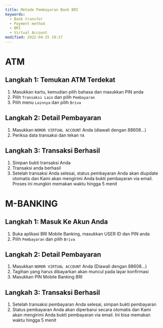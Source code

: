 ```yaml
---
title: Metode Pembayaran Bank BRI
keywords:
  - Bank transfer
  - Payment method
  - BRI
  - Virtual Account
modified: 2022-04-25 19:27
---
```


# ATM

## Langkah 1: Temukan ATM Terdekat

1. Masukkan kartu, kemudian pilih bahasa dan masukkan PIN anda
2. Pilih `Transaksi Lain` dan pilih `Pembayaran`
3. Pilih menu `Lainnya` dan pilih `Briva`

## Langkah 2: Detail Pembayaran

1. Masukkan `NOMOR VIRTUAL ACCOUNT` Anda (diawali dengan 88608...)
6. Periksa data transaksi dan tekan `YA`

## Langkah 3: Transaksi Berhasil

1. Simpan bukti transaksi Anda
2. Transaksi anda berhasil
3. Setelah transaksi Anda selesai, status pembayaran Anda akan diupdate otomatis dan Kami akan mengirimi Anda bukti pembayaran via email. Proses ini mungkin memakan waktu hingga 5 menit


# M-BANKING

## Langkah 1: Masuk Ke Akun Anda

1. Buka aplikasi BRI Mobile Banking, masukkan USER ID dan PIN anda
2. Pilih `Pembayaran` dan pilih `Briva`

## Langkah 2: Detail Pembayaran

1. Masukkan `NOMOR VIRTUAL ACCOUNT` Anda (Diawali dengan 88608...)
2. Tagihan yang harus dibayarkan akan muncul pada layar konfirmasi
3. Masukkan PIN Mobile Banking BRI

## Langkah 3: Transaksi Berhasil

1. Setelah transaksi pembayaran Anda selesai, simpan bukti pembayaran
2. Status pembayaran Anda akan diperbarui secara otomatis dan Kami akan mengirimi Anda bukti pembayaran via email. Ini bisa memakan waktu hingga 5 menit

